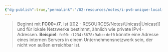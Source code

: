 ```yaml
---
{"dg-publish":true,"permalink":"/02-resources/notes/i-pv6-unique-local-adresse/","tags":["netzwerk/ip/ipv6"],"noteIcon":"","updated":"2024-07-30T11:04:32.000+02:00"}
---
```


> Beginnt mit **FC00::/7**. Ist [[02 - RESOURCES/Notes/Unicast\|Unicast]] und für lokale Netzwerke bestimmt, ähnlich wie private IPv4-Adressen. **Beispiel**: `fc00::1234:5678:9abc:def0` könnte eine Adresse eines internen Servers in einem Unternehmensnetzwerk sein, der nicht von außen erreichbar ist.